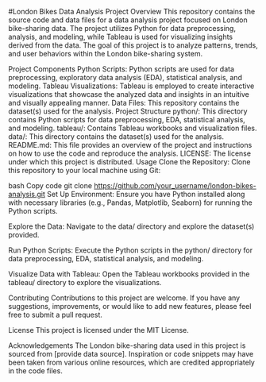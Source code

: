 #London Bikes Data Analysis Project
Overview
This repository contains the source code and data files for a data analysis project focused on London bike-sharing data. The project utilizes Python for data preprocessing, analysis, and modeling, while Tableau is used for visualizing insights derived from the data. The goal of this project is to analyze patterns, trends, and user behaviors within the London bike-sharing system.

Project Components
Python Scripts: Python scripts are used for data preprocessing, exploratory data analysis (EDA), statistical analysis, and modeling.
Tableau Visualizations: Tableau is employed to create interactive visualizations that showcase the analyzed data and insights in an intuitive and visually appealing manner.
Data Files: This repository contains the dataset(s) used for the analysis.
Project Structure
python/: This directory contains Python scripts for data preprocessing, EDA, statistical analysis, and modeling.
tableau/: Contains Tableau workbooks and visualization files.
data/: This directory contains the dataset(s) used for the analysis.
README.md: This file provides an overview of the project and instructions on how to use the code and reproduce the analysis.
LICENSE: The license under which this project is distributed.
Usage
Clone the Repository: Clone this repository to your local machine using Git:

bash
Copy code
git clone https://github.com/your_username/london-bikes-analysis.git
Set Up Environment: Ensure you have Python installed along with necessary libraries (e.g., Pandas, Matplotlib, Seaborn) for running the Python scripts.

Explore the Data: Navigate to the data/ directory and explore the dataset(s) provided.

Run Python Scripts: Execute the Python scripts in the python/ directory for data preprocessing, EDA, statistical analysis, and modeling.

Visualize Data with Tableau: Open the Tableau workbooks provided in the tableau/ directory to explore the visualizations.

Contributing
Contributions to this project are welcome. If you have any suggestions, improvements, or would like to add new features, please feel free to submit a pull request.

License
This project is licensed under the MIT License.

Acknowledgements
The London bike-sharing data used in this project is sourced from [provide data source].
Inspiration or code snippets may have been taken from various online resources, which are credited appropriately in the code files.
